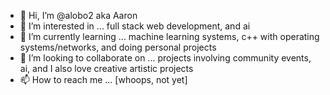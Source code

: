 - 👋 Hi, I’m @alobo2 aka Aaron
- 👀 I’m interested in ... full stack web development, and ai
- 🌱 I’m currently learning ... machine learning systems, c++ with operating systems/networks, and doing personal projects
- 💞️ I’m looking to collaborate on ... projects involving community events, ai, and I also love creative artistic projects
- 📫 How to reach me ... [whoops, not yet]

<!---
alobo2/alobo2 is a ✨ special ✨ repository because its `README.md` (this file) appears on your GitHub profile.
You can click the Preview link to take a look at your changes.
--->
